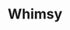 ---
pid: rs136
title: Whimsy
location_transcription: '19103'
coordinates: "[-75.171568404173, 39.949391519742]"
zipcode: 
gen_neighborhood: 
neighborhood: 
outside_phl: 
age: 
age_range: 
instagram: 
image_file_name: rs_136.jpg
proposal_transcription: |-
  I have enjoyed A.R exhibits.
  I liked whimsied ideas, and not that encorporates the environment + community
topic: 
topic_summary: 
type: 
keywords_other: 
credit: 
image_labels: 
twitter: 
facebook: 
permalink: "/monuments/rs136/"
layout: item-page
---